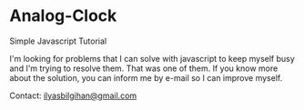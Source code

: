 # Analog-Clock
Simple Javascript Tutorial

I'm looking for problems that I can solve with javascript to keep myself busy and I'm trying to resolve them. 
That was one of them. If you know more about the solution, you can inform me by e-mail so I can improve myself.

Contact: ilyasbilgihan@gmail.com
